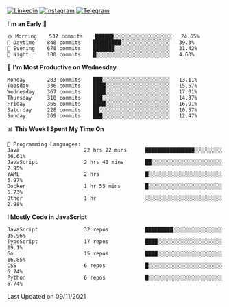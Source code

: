 [![Linkedin](https://img.shields.io/badge/-Archie-blue?style=flat-square&labelColor=gray&logo=Linkedin&logoColor=white&link=https://www.linkedin.com/in/archisdi)](https://www.linkedin.com/in/archisdi)
[![Instagram](https://img.shields.io/badge/-@archisdi-orange?style=flat-square&labelColor=gray&logo=Instagram&logoColor=white&link=https://www.instagram.com/archisdi)](https://www.instagram.com/archisdi)
[![Telegram](https://img.shields.io/badge/-aai-informational?style=flat-square&labelColor=gray&logo=telegram&logoColor=white&link=https://t.me/archisdi)](https://t.me/archisdi)

<!--START_SECTION:waka-->
**I'm an Early 🐤** 

```text
🌞 Morning    532 commits    ██████░░░░░░░░░░░░░░░░░░░   24.65% 
🌆 Daytime    848 commits    █████████░░░░░░░░░░░░░░░░   39.3% 
🌃 Evening    678 commits    ███████░░░░░░░░░░░░░░░░░░   31.42% 
🌙 Night      100 commits    █░░░░░░░░░░░░░░░░░░░░░░░░   4.63%

```
📅 **I'm Most Productive on Wednesday** 

```text
Monday       283 commits    ███░░░░░░░░░░░░░░░░░░░░░░   13.11% 
Tuesday      336 commits    ████░░░░░░░░░░░░░░░░░░░░░   15.57% 
Wednesday    367 commits    ████░░░░░░░░░░░░░░░░░░░░░   17.01% 
Thursday     310 commits    ███░░░░░░░░░░░░░░░░░░░░░░   14.37% 
Friday       365 commits    ████░░░░░░░░░░░░░░░░░░░░░   16.91% 
Saturday     228 commits    ██░░░░░░░░░░░░░░░░░░░░░░░   10.57% 
Sunday       269 commits    ███░░░░░░░░░░░░░░░░░░░░░░   12.47%

```


📊 **This Week I Spent My Time On** 

```text
💬 Programming Languages: 
Java                     22 hrs 22 mins      ████████████████░░░░░░░░░   66.61% 
JavaScript               2 hrs 40 mins       ██░░░░░░░░░░░░░░░░░░░░░░░   7.95% 
YAML                     2 hrs               █░░░░░░░░░░░░░░░░░░░░░░░░   5.97% 
Docker                   1 hr 55 mins        █░░░░░░░░░░░░░░░░░░░░░░░░   5.73% 
Other                    1 hr                ░░░░░░░░░░░░░░░░░░░░░░░░░   2.98%

```

**I Mostly Code in JavaScript** 

```text
JavaScript               32 repos            █████████░░░░░░░░░░░░░░░░   35.96% 
TypeScript               17 repos            ████░░░░░░░░░░░░░░░░░░░░░   19.1% 
Go                       15 repos            ████░░░░░░░░░░░░░░░░░░░░░   16.85% 
CSS                      6 repos             █░░░░░░░░░░░░░░░░░░░░░░░░   6.74% 
Python                   6 repos             █░░░░░░░░░░░░░░░░░░░░░░░░   6.74%

```



 Last Updated on 09/11/2021
<!--END_SECTION:waka-->
